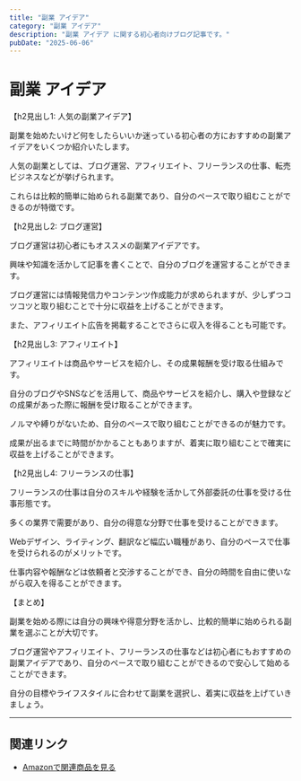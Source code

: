 ```yaml
---
title: "副業 アイデア"
category: "副業 アイデア"
description: "副業 アイデア に関する初心者向けブログ記事です。"
pubDate: "2025-06-06"
---
```


# 副業 アイデア

【h2見出し1: 人気の副業アイデア】

副業を始めたいけど何をしたらいいか迷っている初心者の方におすすめの副業アイデアをいくつか紹介いたします。

人気の副業としては、ブログ運営、アフィリエイト、フリーランスの仕事、転売ビジネスなどが挙げられます。

これらは比較的簡単に始められる副業であり、自分のペースで取り組むことができるのが特徴です。



【h2見出し2: ブログ運営】

ブログ運営は初心者にもオススメの副業アイデアです。

興味や知識を活かして記事を書くことで、自分のブログを運営することができます。

ブログ運営には情報発信力やコンテンツ作成能力が求められますが、少しずつコツコツと取り組むことで十分に収益を上げることができます。

また、アフィリエイト広告を掲載することでさらに収入を得ることも可能です。



【h2見出し3: アフィリエイト】

アフィリエイトは商品やサービスを紹介し、その成果報酬を受け取る仕組みです。

自分のブログやSNSなどを活用して、商品やサービスを紹介し、購入や登録などの成果があった際に報酬を受け取ることができます。

ノルマや縛りがないため、自分のペースで取り組むことができるのが魅力です。

成果が出るまでに時間がかかることもありますが、着実に取り組むことで確実に収益を上げることができます。



【h2見出し4: フリーランスの仕事】

フリーランスの仕事は自分のスキルや経験を活かして外部委託の仕事を受ける仕事形態です。

多くの業界で需要があり、自分の得意な分野で仕事を受けることができます。

Webデザイン、ライティング、翻訳など幅広い職種があり、自分のペースで仕事を受けられるのがメリットです。

仕事内容や報酬などは依頼者と交渉することができ、自分の時間を自由に使いながら収入を得ることができます。



【まとめ】

副業を始める際には自分の興味や得意分野を活かし、比較的簡単に始められる副業を選ぶことが大切です。

ブログ運営やアフィリエイト、フリーランスの仕事などは初心者にもおすすめの副業アイデアであり、自分のペースで取り組むことができるので安心して始めることができます。

自分の目標やライフスタイルに合わせて副業を選択し、着実に収益を上げていきましょう。



---

## 関連リンク

- [Amazonで関連商品を見る](https://www.amazon.co.jp/s?k=%E5%89%AF%E6%A5%AD+%E3%82%A2%E3%82%A4%E3%83%87%E3%82%A2&tag=autowritehubai-22)
